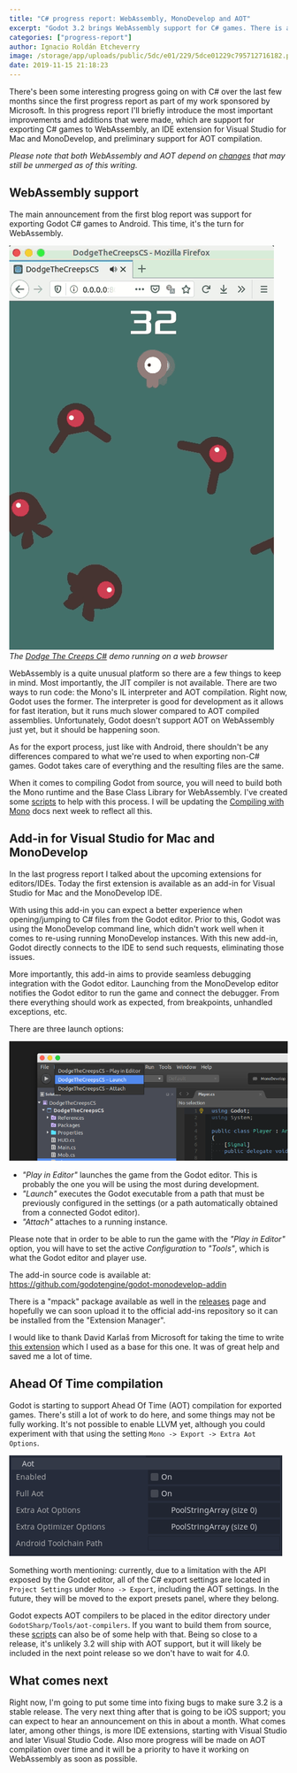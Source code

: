 ```yaml
---
title: "C# progress report: WebAssembly, MonoDevelop and AOT"
excerpt: "Godot 3.2 brings WebAssembly support for C# games. There is also a new extension for Visual Studio for Mac and MonoDevelop and preliminary support for AOT compilation."
categories: ["progress-report"]
author: Ignacio Roldán Etcheverry
image: /storage/app/uploads/public/5dc/e01/229/5dce01229c795712716182.png
date: 2019-11-15 21:18:23
---
```


There's been some interesting progress going on with C# over the last few months since the first progress report as part of my work sponsored by Microsoft.
In this progress report I'll briefly introduce the most important improvements and additions that were made, which are support for exporting C# games to WebAssembly, an IDE extension for Visual Studio for Mac and MonoDevelop, and preliminary support for AOT compilation.

_Please note that both WebAssembly and AOT depend on [changes](https://github.com/godotengine/godot/pull/33603) that may still be unmerged as of this writing._

## WebAssembly support

The main announcement from the first blog report was support for exporting Godot C# games to Android. This time, it's the turn for WebAssembly.

![C# WASM Demo](/storage/app/media/mono_wasm_demo.opt.gif)
_The [Dodge The Creeps C#](https://github.com/godotengine/godot-demo-projects/tree/master/mono/DodgeTheCreepsCS) demo running on a web browser_

WebAssembly is a quite unusual platform so there are a few things to keep in mind. Most importantly, the JIT compiler is not available. There are two ways to run code: the Mono's IL interpreter and AOT compilation.
Right now, Godot uses the former. The interpreter is good for development as it allows for fast iteration, but it runs much slower compared to AOT compiled assemblies. Unfortunately, Godot doesn't support AOT on WebAssembly just yet, but it should be happening soon.

As for the export process, just like with Android, there shouldn't be any differences compared to what we're used to when exporting non-C# games. Godot takes care of everything and the resulting files are the same.

When it comes to compiling Godot from source, you will need to build both the Mono runtime and the Base Class Library for WebAssembly. I've created some [scripts](https://github.com/godotengine/godot-mono-builds) to help with this process. I will be updating the [Compiling with Mono](https://docs.godotengine.org/en/latest/development/compiling/compiling_with_mono.html) docs next week to reflect all this.

## Add-in for Visual Studio for Mac and MonoDevelop

In the last progress report I talked about the upcoming extensions for editors/IDEs. Today the first extension is available as an add-in for Visual Studio for Mac and the MonoDevelop IDE.

With using this add-in you can expect a better experience when opening/jumping to C# files from the Godot editor. Prior to this, Godot was using the MonoDevelop command line, which didn't work well when it comes to re-using running MonoDevelop instances. With this new add-in, Godot directly connects to the IDE to send such requests, eliminating those issues.

More importantly, this add-in aims to provide seamless debugging integration with the Godot editor. Launching from the MonoDevelop editor notifies the Godot editor to run the game and connect the debugger. From there everything should work as expected, from breakpoints, unhandled exceptions, etc.

There are three launch options:

![Add-in Run Options](/storage/app/media/monodevelop_addin.png)

- _"Play in Editor"_ launches the game from the Godot editor. This is probably the one you will be using the most during development.
- _"Launch"_ executes the Godot executable from a path that must be previously configured in the settings (or a path automatically obtained from a connected Godot editor).
- _"Attach"_ attaches to a running instance.

Please note that in order to be able to run the game with the _"Play in Editor"_ option, you will have to set the active _Configuration_ to _"Tools"_, which is what the Godot editor and player use.

The add-in source code is available at: https://github.com/godotengine/godot-monodevelop-addin

There is a "mpack" package available as well in the [releases](https://github.com/godotengine/godot-monodevelop-addin/releases) page and hopefully we can soon upload it to the official add-ins repository so it can be installed from the "Extension Manager".

I would like to thank David Karlaš from Microsoft for taking the time to write [this extension](https://github.com/DavidKarlas/GodotExtension) which I used as a base for this one. It was of great help and saved me a lot of time.

## Ahead Of Time compilation

Godot is starting to support Ahead Of Time (AOT) compilation for exported games. There's still a lot of work to do here, and some things may not be fully working. It's not possible to enable LLVM yet, although you could experiment with that using the setting `Mono -> Export -> Extra Aot Options`.

![AOT Settings](/storage/app/media/mono_aot_settings.png)

Something worth mentioning: currently, due to a limitation with the API exposed by the Godot editor, all of the C# export settings are located in `Project Settings` under `Mono -> Export`, including the AOT settings. In the future, they will be moved to the export presets panel, where they belong.

Godot expects AOT compilers to be placed in the editor directory under `GodotSharp/Tools/aot-compilers`. If you want to build them from source, these [scripts](https://github.com/godotengine/godot-mono-builds) can also be of some help with that.
Being so close to a release, it's unlikely 3.2 will ship with AOT support, but it will likely be included in the next point release so we don't have to wait for 4.0.

## What comes next

Right now, I'm going to put some time into fixing bugs to make sure 3.2 is a stable release. The very next thing after that is going to be iOS support; you can expect to hear an announcement on this in about a month. What comes later, among other things, is more IDE extensions, starting with Visual Studio and later Visual Studio Code.
Also more progress will be made on AOT compilation over time and it will be a priority to have it working on WebAssembly as soon as possible.